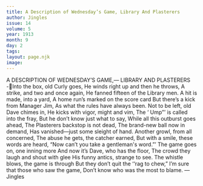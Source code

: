 ```yaml
---
title: A Description of Wednesday’s Game, Library And Plasterers
author: Jingles
issue: 14
volume: 5
year: 1913
month: 9
day: 2
tags:
layout: page.njk
image:
---
```

A DESCRIPTION OF WEDNESDAY’S GAME,— LIBRARY AND PLASTERERS -Into the box, old Curly goes, He winds right up and then he throws, A strike, and two and once again, He fanned fifteen of the Library men. A hit is made, into a yard, A home run’s marked on the score card But there’s a kick from Manager Jim, As what the rules have always been. Not to be left, old Dave chimes in, He kicks with vigor, might and vim, The ‘ Ump”’ is called into the fray, But he don’t know just what to say, While all this outburst goes ahead, The Plasterers backstop is not dead, The brand-new ball now in demand, Has vanished—just some sleight of hand. Another growl, from all concerned, The abuse he gets, the catcher earned, But with a smile, these words are heard, “Now can’t you take a gentleman's word.”’ The game goes on, one inning more And now it’s Dave, who has the floor, The crowd they laugh and shout with glee His funny antics, strange to see. The whistle blows, the game is through But they don’t quit the ‘‘rag to chew,” I’m sure that those who saw the game, Don’t know who was the most to blame. —Jingles 
